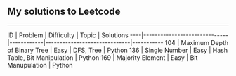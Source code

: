 ## My solutions to Leetcode
***
<p>
ID  | Problem                      | Difficulty | Topic                        | Solutions
----|------------------------------|------------|------------------------------|-----------
104 | Maximum Depth of Binary Tree | Easy       | DFS, Tree                    | Python
136 | Single Number                | Easy       | Hash Table, Bit Manipulation | Python
169 | Majority Element             | Easy       | Bit Manupulation             | Python
</p>